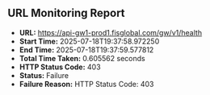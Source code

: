 ## URL Monitoring Report

- **URL:** https://api-gw1-prod1.fisglobal.com/gw/v1/health
- **Start Time:** 2025-07-18T19:37:58.972250
- **End Time:** 2025-07-18T19:37:59.577812
- **Total Time Taken:** 0.605562 seconds
- **HTTP Status Code:** 403
- **Status:** Failure
- **Failure Reason:** HTTP Status Code: 403
